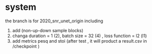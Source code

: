 
# system
the branch is for 2020_snr_unet_origin
including
1. add (non-up-down sample blocks)
2. changa duration = 1 (2), batch size = 32 (4) , loss function = l2 (l1)
3. add metrics pesq and stoi (after test , it will product a result.csv in /checkpoint )
